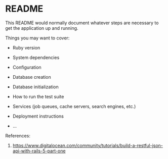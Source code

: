 # README

This README would normally document whatever steps are necessary to get the
application up and running.

Things you may want to cover:

* Ruby version

* System dependencies

* Configuration

* Database creation

* Database initialization

* How to run the test suite

* Services (job queues, cache servers, search engines, etc.)

* Deployment instructions

* ...

References:
1. https://www.digitalocean.com/community/tutorials/build-a-restful-json-api-with-rails-5-part-one
